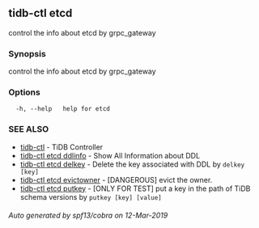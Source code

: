 ## tidb-ctl etcd

control the info about etcd by grpc_gateway

### Synopsis


control the info about etcd by grpc_gateway

### Options

```
  -h, --help   help for etcd
```

### SEE ALSO
* [tidb-ctl](tidb-ctl.md)	 - TiDB Controller
* [tidb-ctl etcd ddlinfo](tidb-ctl_etcd_ddlinfo.md)	 - Show All Information about DDL
* [tidb-ctl etcd delkey](tidb-ctl_etcd_delkey.md)	 - Delete the key associated with DDL by `delkey [key]`
* [tidb-ctl etcd evictowner](tidb-ctl_etcd_evictowner.md)	 - [DANGEROUS] evict the owner.
* [tidb-ctl etcd putkey](tidb-ctl_etcd_putkey.md)	 - [ONLY FOR TEST] put a key in the path of TiDB schema versions by `putkey [key] [value]`

###### Auto generated by spf13/cobra on 12-Mar-2019
